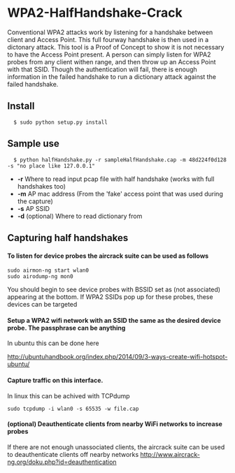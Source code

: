 # WPA2-HalfHandshake-Crack
Conventional WPA2 attacks work by listening for a handshake between client and Access Point. This full fourway handshake is then used in a dictonary attack. This tool is a Proof of Concept to show it is not necessary to have the Access Point present. A person can simply listen for WPA2 probes from any client withen range, and then throw up an Access Point with that SSID. Though the authentication will fail, there is enough information in the failed handshake to run a dictionary attack against the failed handshake. 

## Install

```
  $ sudo python setup.py install
```

## Sample use

```
  $ python halfHandshake.py -r sampleHalfHandshake.cap -m 48d224f0d128 -s "no place like 127.0.0.1"
```

* **-r** Where to read input pcap file with half handshake (works with full handshakes too)
* **-m** AP mac address (From the 'fake' access point that was used during the capture)
* **-s** AP SSID
* **-d** (optional) Where to read dictionary from

## Capturing half handshakes

#### To listen for device probes the aircrack suite can be used as follows

```
sudo airmon-ng start wlan0
sudo airodump-ng mon0
```

  You should begin to see device probes with BSSID set as (not associated) appearing at the bottom. If WPA2 SSIDs pop up for these probes, these devices can be targeted

#### Setup a WPA2 wifi network with an SSID the same as the desired device probe. The passphrase can be anything

  In ubuntu this can be done here

http://ubuntuhandbook.org/index.php/2014/09/3-ways-create-wifi-hotspot-ubuntu/

#### Capture traffic on this interface.

  In linux this can be achived with TCPdump
```
sudo tcpdump -i wlan0 -s 65535 -w file.cap
```

#### (optional) Deauthenticate clients from nearby WiFi networks to increase probes

If there are not enough unassociated clients, the aircrack suite can be used to deauthenticate clients off nearby networks http://www.aircrack-ng.org/doku.php?id=deauthentication
